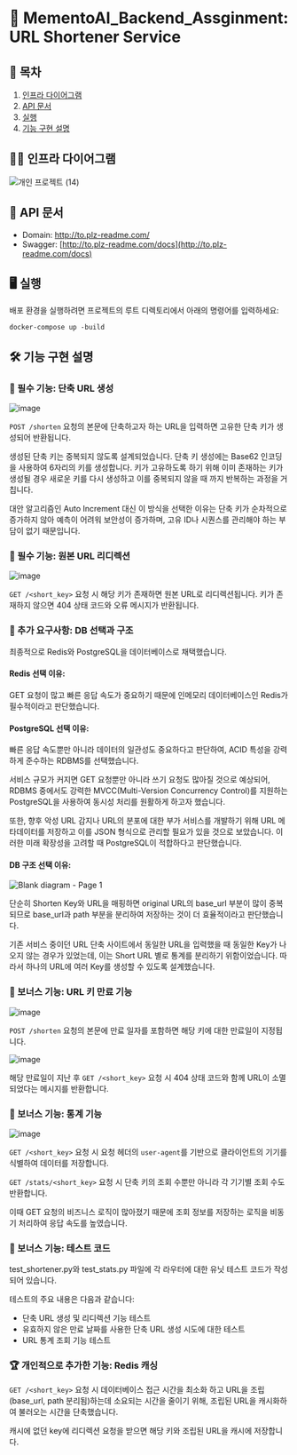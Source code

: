 # 🎯 MementoAI_Backend_Assginment: URL Shortener Service

## 📜 목차

1. [인프라 다이어그램](#👨‍💻-인프라-다이어그램)
2. [API 문서](#📃-API-문서)
3. [실행](#🖥-실행)
5. [기능 구현 설명](#🛠-기능-구현-설명)

## 👨‍💻 인프라 다이어그램
![개인 프로젝트 (14)](https://github.com/user-attachments/assets/8e5188f2-296b-4573-88de-c5dc484c9e78)

## 📃 API 문서

- Domain: http://to.plz-readme.com/
- Swagger: [http://to.plz-readme.com/docs](http://to.plz-readme.com/docs)

## 🖥 실행

배포 환경을 실행하려면 프로젝트의 루트 디렉토리에서 아래의 명령어를 입력하세요:

``
docker-compose up -build
``

## 🛠 기능 구현 설명

### 🥇 필수 기능: 단축 URL 생성
![image](https://github.com/user-attachments/assets/c82d147c-ccaa-4c67-8939-81a100bfe189)

`POST /shorten` 요청의 본문에 단축하고자 하는 URL을 입력하면 고유한 단축 키가 생성되어 반환됩니다.

생성된 단축 키는 중복되지 않도록 설계되었습니다. 단축 키 생성에는 Base62 인코딩을 사용하여 6자리의 키를 생성합니다. 키가 고유하도록 하기 위해 이미 존재하는 키가 생성될 경우 새로운 키를 다시 생성하고 이를 중복되지 않을 때 까지 반복하는 과정을 거칩니다.

대안 알고리즘인 Auto Increment 대신 이 방식을 선택한 이유는 단축 키가 순차적으로 증가하지 않아 예측이 어려워 보안성이 증가하며, 고유 ID나 시퀀스를 관리해야 하는 부담이 없기 때문입니다.

### 🥇 필수 기능: 원본 URL 리디렉션
![image](https://github.com/user-attachments/assets/d2e49b97-0a6a-412d-afe2-91dfc3542c48)

`GET /<short_key>` 요청 시 해당 키가 존재하면 원본 URL로 리디렉션됩니다. 키가 존재하지 않으면 404 상태 코드와 오류 메시지가 반환됩니다.

### 🥈 추가 요구사항: DB 선택과 구조
최종적으로 Redis와 PostgreSQL을 데이터베이스로 채택했습니다.

#### Redis 선택 이유:

GET 요청이 많고 빠른 응답 속도가 중요하기 때문에 인메모리 데이터베이스인 Redis가 필수적이라고 판단했습니다.

#### PostgreSQL 선택 이유:

빠른 응답 속도뿐만 아니라 데이터의 일관성도 중요하다고 판단하여, ACID 특성을 강력하게 준수하는 RDBMS를 선택했습니다.

서비스 규모가 커지면 GET 요청뿐만 아니라 쓰기 요청도 많아질 것으로 예상되어, RDBMS 중에서도 강력한 MVCC(Multi-Version Concurrency Control)를 지원하는 PostgreSQL을 사용하여 동시성 처리를 원활하게 하고자 했습니다.

또한, 향후 악성 URL 감지나 URL의 분포에 대한 부가 서비스를 개발하기 위해 URL 메타데이터를 저장하고 이를 JSON 형식으로 관리할 필요가 있을 것으로 보았습니다. 이러한 미래 확장성을 고려할 때 PostgreSQL이 적합하다고 판단했습니다.

#### DB 구조 선택 이유:

![Blank diagram - Page 1](https://github.com/user-attachments/assets/cd221524-a7ff-4fa0-b7d7-71d28a79cfa5)

단순히 Shorten Key와 URL을 매핑하면 original URL의 base_url 부분이 많이 중복되므로 base_url과 path 부분을 분리하여 저장하는 것이 더 효율적이라고 판단했습니다.

기존 서비스 중이던 URL 단축 사이트에서 동일한 URL을 입력했을 때 동일한 Key가 나오지 않는 경우가 있었는데, 이는 Short URL 별로 통계를 분리하기 위함이었습니다. 따라서 하나의 URL에 여러 Key를 생성할 수 있도록 설계했습니다.

### 🥉 보너스 기능: URL 키 만료 기능
![image](https://github.com/user-attachments/assets/aee9ff3a-6c40-49d3-b7f6-577d059163ac)

`POST /shorten` 요청의 본문에 만료 일자를 포함하면 해당 키에 대한 만료일이 지정됩니다.

![image](https://github.com/user-attachments/assets/f47d9dbf-f382-4232-a4db-a9c75656ffcc)

해당 만료일이 지난 후 `GET /<short_key>` 요청 시 404 상태 코드와 함께 URL이 소멸되었다는 메시지를 반환합니다.

### 🥉 보너스 기능: 통계 기능
![image](https://github.com/user-attachments/assets/ea9a5d27-d087-49e3-b2b3-3629a15e6a3e)

`GET /<short_key>` 요청 시 요청 헤더의 `user-agent`를 기반으로 클라이언트의 기기를 식별하여 데이터를 저장합니다.

`GET /stats/<short_key>` 요청 시 단축 키의 조회 수뿐만 아니라 각 기기별 조회 수도 반환합니다.

이때 GET 요청의 비즈니스 로직이 많아졌기 때문에 조회 정보를 저장하는 로직을 비동기 처리하여 응답 속도를 높였습니다.

### 🥉 보너스 기능: 테스트 코드
test_shortener.py와 test_stats.py 파일에 각 라우터에 대한 유닛 테스트 코드가 작성되어 있습니다.

테스트의 주요 내용은 다음과 같습니다:

- 단축 URL 생성 및 리디렉션 기능 테스트
- 유효하지 않은 만료 날짜를 사용한 단축 URL 생성 시도에 대한 테스트
- URL 통계 조회 기능 테스트

### 🏆 개인적으로 추가한 기능: Redis 캐싱

`GET /<short_key>` 요청 시 데이터베이스 접근 시간을 최소화 하고 URL을 조립(base_url, path 분리됨)하는데 소요되는 시간을 줄이기 위해, 조립된 URL을 캐시화하여 불러오는 시간을 단축했습니다. 

캐시에 없던 key에 리디렉션 요청을 받으면 해당 키와 조립된 URL을 캐시에 저장합니다.
